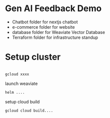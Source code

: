 # Gen AI Feedback Demo


- Chatbot folder for nextjs chatbot
- e-commerce folder for website
- database folder for Weaviate Vector Database
- Terraform folder for infrastructure standup

# Setup cluster

```sh

gcloud xxxx

```

launch weaviate

```sh
helm ....
````

setup cloud build

```sh
gcloud cloud build....
```

